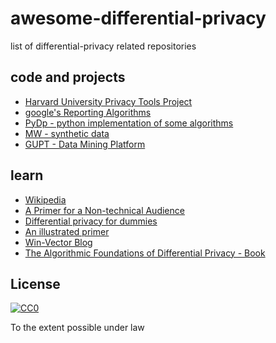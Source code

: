 # awesome-differential-privacy
list of differential-privacy related repositories

## code and projects
- [Harvard University Privacy Tools Project](http://privacytools.seas.harvard.edu/)
- [google's Reporting Algorithms](https://github.com/google/rappor)
- [PyDp - python implementation of some algorithms](https://github.com/menisadi/pydp)
- [MW - synthetic data](https://github.com/mrtzh/PrivateMultiplicativeWeights.jl)
- [GUPT - Data Mining Platform](https://github.com/prashmohan/GUPT)

## learn
- [Wikipedia](https://en.wikipedia.org/wiki/Differential_privacy)
- [A Primer for a Non-technical Audience](http://privacytools.seas.harvard.edu/files/privacytools/files/pedagogical-document-dp_0.pdf)
- [Differential privacy for dummies](https://github.com/frankmcsherry/blog/blob/master/posts/2016-02-03.md)
- [An illustrated primer](https://github.com/frankmcsherry/blog/blob/master/posts/2016-02-06.md)
- [Win-Vector Blog](http://www.win-vector.com/blog/2015/11/our-differential-privacy-mini-series/)
- [The Algorithmic Foundations of Differential Privacy - Book](https://www.cis.upenn.edu/~aaroth/Papers/privacybook.pdf)

## License

[![CC0](http://mirrors.creativecommons.org/presskit/buttons/88x31/svg/cc-zero.svg)](https://creativecommons.org/publicdomain/zero/1.0/)

To the extent possible under law
